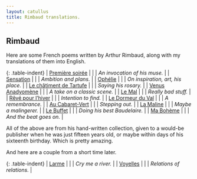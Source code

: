 ```yaml
---
layout: catullus
title: Rimbaud translations.
---
```

## Rimbaud

Here are some French poems written by Arthur Rimbaud,
along with my translations of them into English.

{: .table-indent}
| [Première soirée][soirée]          | | | *An invocation of his muse.*      |
| [Sensation][sensation]             | | | *Ambition and plans.*             |
| [Ophélie][ophélie]                 | | | *On inspiration, art, his place.* |
| [Le châtiment de Tartufe][tartufe] | | | *Saying his rosary.*              |
| [Venus Anadyomène][venus]          | | | *A take on a classic scene.*      |
| [Le Mal][mal]                      | | | *Really bad stuff.*               |
| [Rêvé pour l’hiver][hiver]         | | | *Intention to find.*              |
| [Le Dormeur du Val][dormeur]       | | | *A remembrance.*                  |
| [Au Cabaret-Vert][cabaret]         | | | *Stepping out.*                   |
| [La Maline][maline]                | | | *Maybe a malingerer.*             |
| [Le Buffet][buffet]                | | | *Doing his best Baudelaire.*      |
| [Ma Bohème][boheme]                | | | *And the beat goes on.*           |

All of the above are from his hand-written collection, given to a would-be publisher
when he was just fifteen years old, or maybe within days of his sixteenth birthday.
Which is pretty amazing.

And here are a couple from a short time later.

{: .table-indent}
| [Larme][larme]                     | | | *Cry me a river.*                 |
| [Voyelles][voyelles]               | | | *Relations of relations.*         |



[soirée]:    soirée.pdf
[sensation]: sensation.pdf
[ophélie]:   ophélie.pdf
[venus]:     venus.pdf
[hiver]:     hiver.pdf
[dormeur]:   dormeur.pdf
[cabaret]:   cabaret.pdf
[maline]:    maline.pdf
[buffet]:    buffet.pdf
[boheme]:    bohème.pdf
[mal]:       mal.pdf
[larme]:     larme.pdf
[voyelles]:  voyelles.pdf
[tartufe]:   tartufe.pdf
[buffet]:    buffet.pdf
